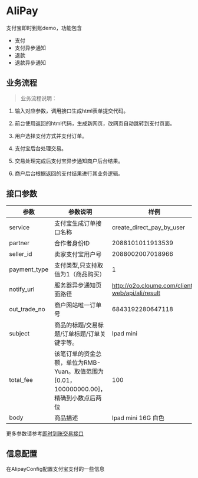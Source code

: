 # AliPay

支付宝即时到账demo，功能包含
- 支付
- 支付异步通知
- 退款
- 退款异步通知

## 业务流程 ##

>业务流程说明：
 
1. 输入对应参数，调用接口生成html表单提交代码。

2. 前台使用返回的html代码，生成新网页，改网页自动跳转到支付页面。

2. 用户选择支付方式并支付订单。

3. 支付宝后台处理交易。

4. 交易处理完成后支付宝异步通知商户后台结果。

5. 商户后台根据返回的支付结果进行其业务逻辑。

## 接口参数 ##

| 参数 | 参数说明 | 样例 |
| --- | --- | --- |
|service|支付宝生成订单接口名称|create_direct_pay_by_user|
|partner|合作者身份ID|2088101011913539|
|seller_id|卖家支付宝用户号|2088002007018966|
|payment_type|支付类型,只支持取值为1（商品购买）|1|
|notify_url|服务器异步通知页面路径|http://o2o.cloume.com/client-web/api/ali/result |
|out_trade_no|商户网站唯一订单号|6843192280647118|
|subject|商品的标题/交易标题/订单标题/订单关键字等。|Ipad mini|
|total_fee|该笔订单的资金总额，单位为RMB-Yuan。取值范围为[0.01，100000000.00]，精确到小数点后两位|100|
|body|商品描述|Ipad mini  16G  白色|

更多参数请参考[即时到账交易接口](https://doc.open.alipay.com/doc2/detail.htm?spm=a219a.7629140.0.0.IYBx0s&treeId=62&articleId=104743&docType=1#)

## 信息配置 ##

在AlipayConfig配置支付宝支付的一些信息